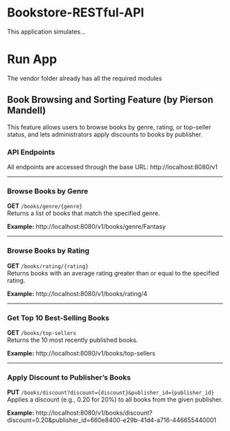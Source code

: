 # Bookstore-RESTful-API

This application simulates...

# Run App

The vendor folder already has all the required modules

## Book Browsing and Sorting Feature (by Pierson Mandell)

This feature allows users to browse books by genre, rating, or top-seller status, and lets administrators apply discounts to books by publisher.

### API Endpoints

All endpoints are accessed through the base URL: http://localhost:8080/v1

---

### Browse Books by Genre

**GET** `/books/genre/{genre}`  
Returns a list of books that match the specified genre.

**Example:** http://localhost:8080/v1/books/genre/Fantasy

---

### Browse Books by Rating

**GET** `/books/rating/{rating}`  
Returns books with an average rating greater than or equal to the specified rating.

**Example:** http://localhost:8080/v1/books/rating/4

---

### Get Top 10 Best-Selling Books

**GET** `/books/top-sellers`  
Returns the 10 most recently published books.

**Example:** http://localhost:8080/v1/books/top-sellers

---

### Apply Discount to Publisher’s Books

**PUT** `/books/discount?discount={discount}&publisher_id={publisher_id}`  
Applies a discount (e.g., 0.20 for 20%) to all books from the given publisher.

**Example:** http://localhost:8080/v1/books/discount?discount=0.20&publisher_id=660e8400-e29b-41d4-a716-446655440001





